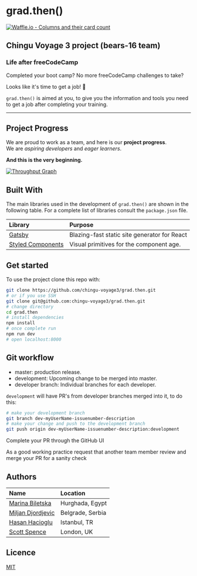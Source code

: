 # grad.then()

[![Waffle.io - Columns and their card count](https://badge.waffle.io/chingu-voyage3/grad.then.svg?columns=all)](https://waffle.io/chingu-voyage3/grad.then)

## Chingu Voyage 3 project (bears-16 team)

### Life after freeCodeCamp

Completed your boot camp? No more freeCodeCamp challenges to take?

Looks like it's time to get a job! 💪

`grad.then()` is aimed at you, to give you the information and tools you need to
get a job after completing your training.

---

## Project Progress

We are proud to work as a team, and here is our **project progress**.\
We are _aspiring developers_ and _eager learners_.

**And this is the very beginning.**

[![Throughput Graph](https://graphs.waffle.io/chingu-voyage3/grad.then/throughput.svg)](https://waffle.io/chingu-voyage3/grad.then/metrics/throughput)

## Built With

The main libraries used in the development of `grad.then()` are shown in the
following table. For a complete list of libraries consult the `package.json`
file.

| Library                      | Purpose                                      |
| :--------------------------- | :------------------------------------------- |
| [Gatsby][gatsby]             | Blazing-fast static site generator for React |
| [Styled Components][sty-cmp] | Visual primitives for the component age.     |

<!-- links -->

[gatsby]: https://www.gatsbyjs.org/
[sty-cmp]: https://www.styled-components.com/

## Get started

To use the project clone this repo with:

```bash
git clone https://github.com/chingu-voyage3/grad.then.git
# or if you use SSH
git clone git@github.com:chingu-voyage3/grad.then.git
# change directory
cd grad.then
# install dependencies
npm install
# once complete run
npm run dev
# open localhost:8000
```

## Git workflow

* master: production release.
* development: Upcoming change to be merged into master.
* developer branch: Individual branches for each developer.

`development` will have PR's from developer branches merged into it, to do this:

```bash
# make your development branch
git branch dev-myUserName-issuenumber-description
# make your change and push to the development branch
git push origin dev-myUserName-issuenumber-description:development
```

Complete your PR through the GitHub UI

As a good working practice request that another team member review and merge
your PR for a sanity check

## Authors

| Name                        | Location         |
| :-------------------------- | :--------------- |
| [Marina Biletska][marina]   | Hurghada, Egypt  |
| [Miljan Djordjevic][miljan] | Belgrade, Serbia |
| [Hasan Hacioglu][hasan]     | Istanbul, TR     |
| [Scott Spence][scott]       | London, UK       |

<!-- links -->

[marina]: https://github.com/mar-bi
[miljan]: https://github.com/miljan-fsd
[hasan]: https://github.com/asanhix
[scott]: https://github.com/spences10

## Licence

[MIT](https://tldrlegal.com/license/mit-license)
